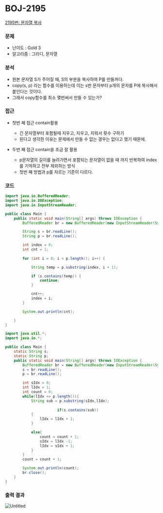 # BOJ-2195

[2195번: 문자열 복사](https://www.acmicpc.net/problem/2195)

### 문제

- 난이도 : Gold 3
- 알고리즘 : 그리디, 문자열

### 분석

- 원본 문자열  S가 주어질 때, S의 부분을 복사하여 P를 만들꺼다.
- copy(s, p) 라는 함수를 이용하는데 이는 s번 문자부터 p개의 문자를 P에 복사해서 붙인다는 것이다.
- 그래서 copy함수를 최소 몇번써서 만들 수 있는가?

### 접근

- 첫번 째 접근 contain활용
    - 긴 문자열부터 포함될때 지우고, 지우고, 지워서 횟수 구하기
    - 된다고 생각한 이유는 문제에서 만들 수 없는 경우는 없다고 했기 때문에.

- 두번 째 접근 contain을 조금 잘 활용
    - p문자열의 길이를 늘려가면서 포함되는 문자열이 없을 때 까지 반복하여 index를 기억하고 전부 제외하는 방식
    - 첫번 째 방법과 p를 자르는 기준이 다르다.

### 코드

```java
import java.io.BufferedReader;
import java.io.IOException;
import java.io.InputStreamReader;

public class Main {
    public static void main(String[] args) throws IOException {
        BufferedReader br = new BufferedReader(new InputStreamReader(System.in));

        String s = br.readLine();
        String p = br.readLine();

        int index = 0;
        int cnt = 1;
        
        for (int i = 0; i < p.length(); i++) {

            String temp = p.substring(index, i + 1);

            if (s.contains(temp)) {
                continue;
            }

            cnt++;
            index = i;
        }

        System.out.println(cnt);

    }
}
```

```java
import java.util.*;
import java.io.*;

public class Main {
    static String s;
    static String p;
    public static void main(String[] args) throws IOException {
        BufferedReader br = new BufferedReader(new InputStreamReader(System.in));
        s = br.readLine();
        p = br.readLine();

        int sIdx = 0;
        int lIdx = 1;
        int count = 0;
        while(lIdx <= p.length()){
            String sub = p.substring(sIdx,lIdx);
            
						if(s.contains(sub))
            {
                lIdx = lIdx + 1;
            }

            else{
                count = count + 1;
                sIdx = lIdx -1;
                lIdx = sIdx + 1;
            }
        }
        count = count + 1;

        System.out.println(count);
        br.close();
    }
}
```

### 출력 결과

![Untitled](https://s3-us-west-2.amazonaws.com/secure.notion-static.com/055a2e1e-2a67-45f7-bc3e-e832263c37c6/Untitled.png)
